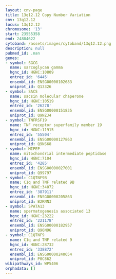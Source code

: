 ```yaml
---
layout: cnv-page
title: 13q12.12 Copy Number Variation
cnv: 13q12.12
locus: 13q12.12
chromosome: '13'
start: 23555358
end: 24884622
cytoband: /assets/images/cytoband/13q12.12.png
description: null
pubmed_id: .nan
genes:
- symbol: SGCG
  name: sarcoglycan gamma
  hgnc_id: HGNC:10809
  entrez_id: '6445'
  ensembl_id: ENSG00000102683
  uniprot_id: Q13326
- symbol: SACS
  name: sacsin molecular chaperone
  hgnc_id: HGNC:10519
  entrez_id: '26278'
  ensembl_id: ENSG00000151835
  uniprot_id: Q9NZJ4
- symbol: TNFRSF19
  name: TNF receptor superfamily member 19
  hgnc_id: HGNC:11915
  entrez_id: '55504'
  ensembl_id: ENSG00000127863
  uniprot_id: Q9NS68
- symbol: MIPEP
  name: mitochondrial intermediate peptidase
  hgnc_id: HGNC:7104
  entrez_id: '4285'
  ensembl_id: ENSG00000027001
  uniprot_id: Q99797
- symbol: C1QTNF9B
  name: C1q and TNF related 9B
  hgnc_id: HGNC:34072
  entrez_id: '387911'
  ensembl_id: ENSG00000205863
  uniprot_id: B2RNN3
- symbol: SPATA13
  name: spermatogenesis associated 13
  hgnc_id: HGNC:23222
  entrez_id: '221178'
  ensembl_id: ENSG00000182957
  uniprot_id: Q96N96
- symbol: C1QTNF9
  name: C1q and TNF related 9
  hgnc_id: HGNC:28732
  entrez_id: '338872'
  ensembl_id: ENSG00000240654
  uniprot_id: P0C862
wikipathways_id: WP5406
orphadata: []
---
```

